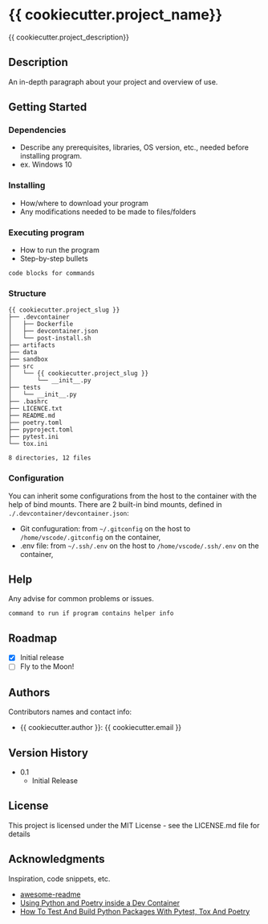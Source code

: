 # {{ cookiecutter.project_name}}

{{ cookiecutter.project_description}}

## Description

An in-depth paragraph about your project and overview of use.

## Getting Started

### Dependencies

* Describe any prerequisites, libraries, OS version, etc., needed before installing program.
* ex. Windows 10

### Installing

* How/where to download your program
* Any modifications needed to be made to files/folders

### Executing program

* How to run the program
* Step-by-step bullets
```
code blocks for commands
```

### Structure
```
{{ cookiecutter.project_slug }}
├── .devcontainer
│   ├── Dockerfile
│   ├── devcontainer.json
│   └── post-install.sh
├── artifacts
├── data
├── sandbox
├── src
│   └── {{ cookiecutter.project_slug }}
│       └── __init__.py
├── tests
│   └── __init__.py
├── .bashrc
├── LICENCE.txt
├── README.md
├── poetry.toml
├── pyproject.toml
├── pytest.ini
└── tox.ini

8 directories, 12 files
```
### Configuration
You can inherit some configurations from the host to the container with the help of bind mounts.
There are 2 built-in bind mounts, defined in ```./.devcontainer/devcontainer.json```:
- Git confuguration: from ```~/.gitconfig``` on the host to ```/home/vscode/.gitconfig``` on the container,
- .env file: from ```~/.ssh/.env``` on the host to ```/home/vscode/.ssh/.env``` on the container,
## Help

Any advise for common problems or issues.
```
command to run if program contains helper info
```

## Roadmap
- [x] Initial release
- [ ] Fly to the Moon!

## Authors

Contributors names and contact info:
* {{ cookiecutter.author }}: {{ cookiecutter.email }}


## Version History

* 0.1
    * Initial Release

## License

This project is licensed under the MIT License - see the LICENSE.md file for details

## Acknowledgments

Inspiration, code snippets, etc.
* [awesome-readme](https://gist.github.com/DomPizzie/7a5ff55ffa9081f2de27c315f5018afc)
* [Using Python and Poetry inside a Dev Container](https://marioscalas.medium.com/using-python-and-poetry-inside-a-dev-container-33c80bc5a22c)
* [How To Test And Build Python Packages With Pytest, Tox And Poetry](https://pytest-with-eric.com/automation/pytest-tox-poetry/)